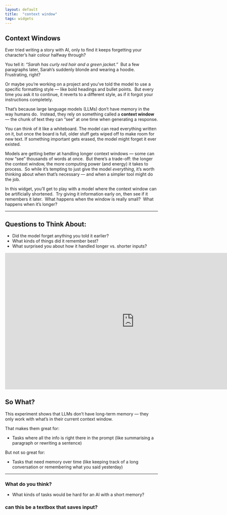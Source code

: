 ```yaml
---
layout: default
title:  "context window"
tags: widgets
---
```


## Context Windows

Ever tried writing a story with AI, only to find it keeps forgetting your character’s hair colour halfway through?

You tell it: *“Sarah has curly red hair and a green jacket.”*  
But a few paragraphs later, Sarah’s suddenly blonde and wearing a hoodie.  
Frustrating, right?

Or maybe you’re working on a project and you’ve told the model to use a specific formatting style — like bold headings and bullet points.  
But every time you ask it to continue, it reverts to a different style, as if it forgot your instructions completely.

That’s because large language models (LLMs) don’t have memory in the way humans do.  
Instead, they rely on something called a **context window** — the chunk of text they can “see” at one time when generating a response.

You can think of it like a whiteboard. The model can read everything written on it, but once the board is full, older stuff gets wiped off to make room for new text. If something important gets erased, the model might forget it ever existed.

Models are getting better at handling longer context windows — some can now “see” thousands of words at once.  
But there’s a trade-off: the longer the context window, the more computing power (and energy) it takes to process.  
So while it’s tempting to just give the model *everything*, it’s worth thinking about when that’s necessary — and when a simpler tool might do the job.

In this widget, you’ll get to play with a model where the context window can be artificially shortened.  
Try giving it information early on, then see if it remembers it later.  
What happens when the window is really small?  
What happens when it’s longer?

---

## Questions to Think About:
- Did the model forget anything you told it earlier?
- What kinds of things did it remember best?
- What surprised you about how it handled longer vs. shorter inputs?

<iframe
	src="https://willsh1997-context-window-poc.hf.space"
	frameborder="0"
	width="850"
	height="450"
></iframe>

## So What?

This experiment shows that LLMs don’t have long-term memory — they only work with what’s in their current context window.

That makes them great for:
- Tasks where all the info is right there in the prompt (like summarising a paragraph or rewriting a sentence)

But not so great for:
- Tasks that need memory over time (like keeping track of a long conversation or remembering what you said yesterday)

---

### What do you think?
- What kinds of tasks would be hard for an AI with a short memory?

### can this be a textbox that saves input? 
